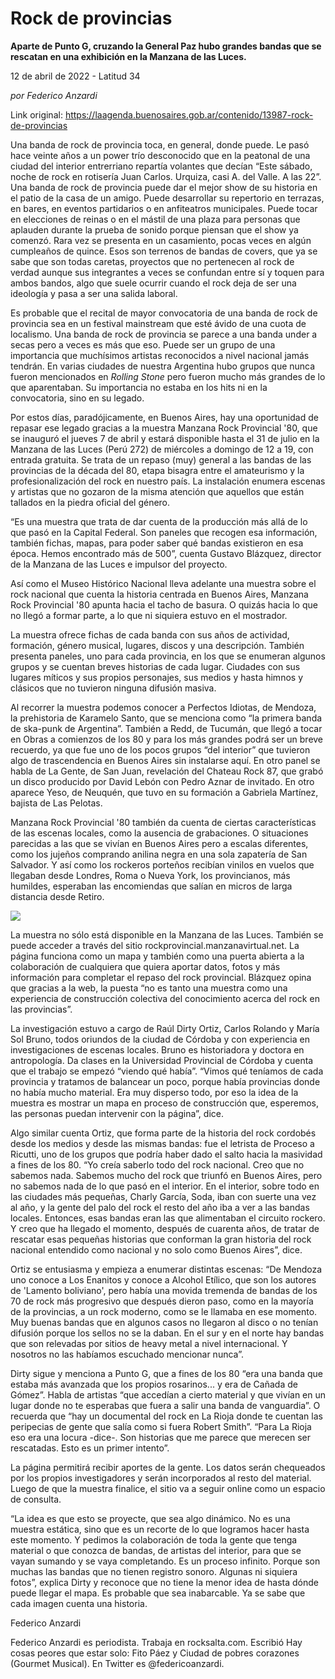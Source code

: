 # Rock de provincias

**Aparte de Punto G, cruzando la General Paz hubo grandes bandas que se rescatan en una exhibición en la Manzana de las Luces.**

12 de abril de 2022 - Latitud 34

_por Federico Anzardi_

Link original: https://laagenda.buenosaires.gob.ar/contenido/13987-rock-de-provincias



Una banda de rock de provincia toca, en general, donde puede. Le pasó hace veinte años a un power trío desconocido que en la peatonal de una ciudad del interior entrerriano repartía volantes que decían “Este sábado, noche de rock en rotisería Juan Carlos. Urquiza, casi A. del Valle. A las 22”. Una banda de rock de provincia puede dar el mejor show de su historia en el patio de la casa de un amigo. Puede desarrollar su repertorio en terrazas, en bares, en eventos partidarios o en anfiteatros municipales. Puede tocar en elecciones de reinas o en el mástil de una plaza para personas que aplauden durante la prueba de sonido porque piensan que el show ya comenzó. Rara vez se presenta en un casamiento, pocas veces en algún cumpleaños de quince. Esos son terrenos de bandas de covers, que ya se sabe que son todas caretas, proyectos que no pertenecen al rock de verdad aunque sus integrantes a veces se confundan entre sí y toquen para ambos bandos, algo que suele ocurrir cuando el rock deja de ser una ideología y pasa a ser una salida laboral.




Es probable que el recital de mayor convocatoria de una banda de rock de provincia sea en un festival mainstream que esté ávido de una cuota de localismo. Una banda de rock de provincia se parece a una banda under a secas pero a veces es más que eso. Puede ser un grupo de una importancia que muchísimos artistas reconocidos a nivel nacional jamás tendrán. En varias ciudades de nuestra Argentina hubo grupos que nunca fueron mencionados en *Rolling Stone* pero fueron mucho más grandes de lo que aparentaban. Su importancia no estaba en los hits ni en la convocatoria, sino en su legado.




Por estos días, paradójicamente, en Buenos Aires, hay una oportunidad de repasar ese legado gracias a la muestra Manzana Rock Provincial '80, que se inauguró el jueves 7 de abril y estará disponible hasta el 31 de julio en la Manzana de las Luces (Perú 272) de miércoles a domingo de 12 a 19, con entrada gratuita. Se trata de un repaso (muy) general a las bandas de las provincias de la década del 80, etapa bisagra entre el amateurismo y la profesionalización del rock en nuestro país. La instalación enumera escenas y artistas que no gozaron de la misma atención que aquellos que están tallados en la piedra oficial del género.




“Es una muestra que trata de dar cuenta de la producción más allá de lo que pasó en la Capital Federal. Son paneles que recogen esa información, también fichas, mapas, para poder saber qué bandas existieron en esa época. Hemos encontrado más de 500”, cuenta Gustavo Blázquez, director de la Manzana de las Luces e impulsor del proyecto.




Así como el Museo Histórico Nacional lleva adelante una muestra sobre el rock nacional que cuenta la historia centrada en Buenos Aires, Manzana Rock Provincial '80 apunta hacia el tacho de basura. O quizás hacia lo que no llegó a formar parte, a lo que ni siquiera estuvo en el mostrador.




La muestra ofrece fichas de cada banda con sus años de actividad, formación, género musical, lugares, discos y una descripción. También presenta paneles, uno para cada provincia, en los que se enumeran algunos grupos y se cuentan breves historias de cada lugar. Ciudades con sus lugares míticos y sus propios personajes, sus medios y hasta himnos y clásicos que no tuvieron ninguna difusión masiva.




Al recorrer la muestra podemos conocer a Perfectos Idiotas, de Mendoza, la prehistoria de Karamelo Santo, que se menciona como “la primera banda de ska-punk de Argentina”. También a Redd, de Tucumán, que llegó a tocar en Obras a comienzos de los 80 y para los más grandes podrá ser un breve recuerdo, ya que fue uno de los pocos grupos “del interior” que tuvieron algo de trascendencia en Buenos Aires sin instalarse aquí. En otro panel se habla de La Gente, de San Juan, revelación del Chateau Rock 87, que grabó un disco producido por David Lebón con Pedro Aznar de invitado. En otro aparece Yeso, de Neuquén, que tuvo en su formación a Gabriela Martínez, bajista de Las Pelotas.




Manzana Rock Provincial '80 también da cuenta de ciertas características de las escenas locales, como la ausencia de grabaciones. O situaciones parecidas a las que se vivían en Buenos Aires pero a escalas diferentes, como los jujeños comprando anilina negra en una sola zapatería de San Salvador. Y así como los rockeros porteños recibían vinilos en vuelos que llegaban desde Londres, Roma o Nueva York, los provincianos, más humildes, esperaban las encomiendas que salían en micros de larga distancia desde Retiro.




![](https://cdn.feater.me/files/images/203720/c5fa1f87-357f-41fd-8f0b-af292b1e406c.png)




La muestra no sólo está disponible en la Manzana de las Luces. También se puede acceder a través del sitio rockprovincial.manzanavirtual.net. La página funciona como un mapa y también como una puerta abierta a la colaboración de cualquiera que quiera aportar datos, fotos y más información para completar el repaso del rock provincial. Blázquez opina que gracias a la web, la puesta “no es tanto una muestra como una experiencia de construcción colectiva del conocimiento acerca del rock en las provincias”.




La investigación estuvo a cargo de Raúl Dirty Ortiz, Carlos Rolando y María Sol Bruno, todos oriundos de la ciudad de Córdoba y con experiencia en investigaciones de escenas locales. Bruno es historiadora y doctora en antropología. Da clases en la Universidad Provincial de Córdoba y cuenta que el trabajo se empezó “viendo qué había”. “Vimos qué teníamos de cada provincia y tratamos de balancear un poco, porque había provincias donde no había mucho material. Era muy disperso todo, por eso la idea de la muestra es mostrar un mapa en proceso de construcción que, esperemos, las personas puedan intervenir con la página”, dice.




Algo similar cuenta Ortiz, que forma parte de la historia del rock cordobés desde los medios y desde las mismas bandas: fue el letrista de Proceso a Ricutti, uno de los grupos que podría haber dado el salto hacia la masividad a fines de los 80. “Yo creía saberlo todo del rock nacional. Creo que no sabemos nada. Sabemos mucho del rock que triunfó en Buenos Aires, pero no sabemos nada de lo que pasó en el interior. En el interior, sobre todo en las ciudades más pequeñas, Charly García, Soda, iban con suerte una vez al año, y la gente del palo del rock el resto del año iba a ver a las bandas locales. Entonces, esas bandas eran las que alimentaban el circuito rockero. Y creo que ha llegado el momento, después de cuarenta años, de tratar de rescatar esas pequeñas historias que conforman la gran historia del rock nacional entendido como nacional y no solo como Buenos Aires”, dice.




Ortiz se entusiasma y empieza a enumerar distintas escenas: “De Mendoza uno conoce a Los Enanitos y conoce a Alcohol Etílico, que son los autores de 'Lamento boliviano', pero había una movida tremenda de bandas de los 70 de rock más progresivo que después dieron paso, como en la mayoría de la provincias, a un rock moderno, como se le llamaba en ese momento. Muy buenas bandas que en algunos casos no llegaron al disco o no tenían difusión porque los sellos no se la daban. En el sur y en el norte hay bandas que son relevadas por sitios de heavy metal a nivel internacional. Y nosotros no las habíamos escuchado mencionar nunca”.




Dirty sigue y menciona a Punto G, que a fines de los 80 “era una banda que estaba más avanzada que los propios rosarinos... y era de Cañada de Gómez”. Habla de artistas “que accedían a cierto material y que vivían en un lugar donde no te esperabas que fuera a salir una banda de vanguardia”. O recuerda que “hay un documental del rock en La Rioja donde te cuentan las peripecias de gente que salía como si fuera Robert Smith”. “Para La Rioja eso era una locura -dice-. Son historias que me parece que merecen ser rescatadas. Esto es un primer intento”.




La página permitirá recibir aportes de la gente. Los datos serán chequeados por los propios investigadores y serán incorporados al resto del material. Luego de que la muestra finalice, el sitio va a seguir online como un espacio de consulta.




“La idea es que esto se proyecte, que sea algo dinámico. No es una muestra estática, sino que es un recorte de lo que logramos hacer hasta este momento. Y pedimos la colaboración de toda la gente que tenga material o que conozca de bandas, de artistas del interior, para que se vayan sumando y se vaya completando. Es un proceso infinito. Porque son muchas las bandas que no tienen registro sonoro. Algunas ni siquiera fotos”, explica Dirty y reconoce que no tiene la menor idea de hasta dónde puede llegar el mapa. Es probable que sea inabarcable. Ya se sabe que cada imagen cuenta una historia.




Federico Anzardi




Federico Anzardi es periodista. Trabaja en rocksalta.com. Escribió Hay cosas peores que estar solo: Fito Páez y Ciudad de pobres corazones (Gourmet Musical). En Twitter es @federicoanzardi.



